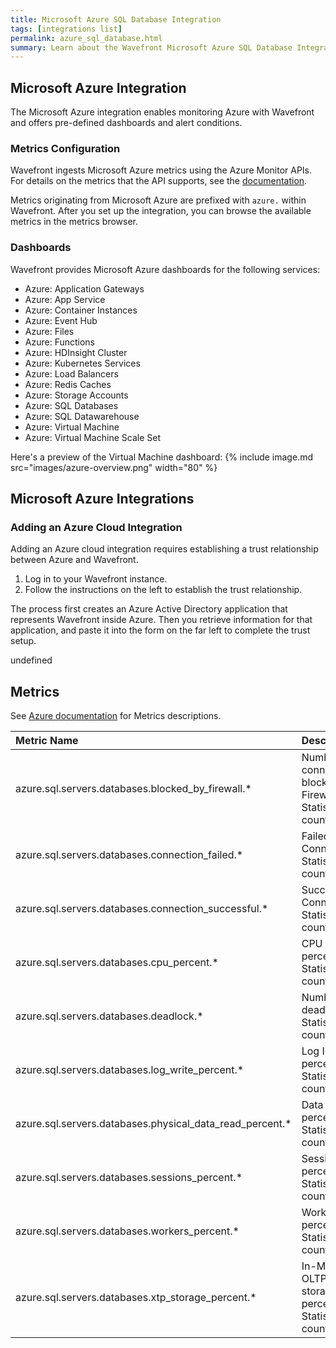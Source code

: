 ```yaml
---
title: Microsoft Azure SQL Database Integration
tags: [integrations list]
permalink: azure_sql_database.html
summary: Learn about the Wavefront Microsoft Azure SQL Database Integration.
---
```

## Microsoft Azure Integration

The Microsoft Azure integration enables monitoring Azure with Wavefront and offers pre-defined dashboards and alert conditions. 

### Metrics Configuration
Wavefront ingests Microsoft Azure metrics using the Azure Monitor APIs. For details on the metrics that the API supports, see the [documentation](https://docs.microsoft.com/en-us/azure/monitoring-and-diagnostics/monitoring-supported-metrics).

Metrics originating from Microsoft Azure are prefixed with `azure.` within Wavefront. After you set up the integration, you can browse the available metrics in the metrics browser. 

### Dashboards

Wavefront provides Microsoft Azure dashboards for the following services:

- Azure: Application Gateways
- Azure: App Service
- Azure: Container Instances
- Azure: Event Hub
- Azure: Files
- Azure: Functions
- Azure: HDInsight Cluster
- Azure: Kubernetes Services
- Azure: Load Balancers
- Azure: Redis Caches
- Azure: Storage Accounts
- Azure: SQL Databases
- Azure: SQL Datawarehouse
- Azure: Virtual Machine
- Azure: Virtual Machine Scale Set

Here's a preview of the Virtual Machine dashboard:
{% include image.md src="images/azure-overview.png" width="80" %}

## Microsoft Azure Integrations



### Adding an Azure Cloud Integration

Adding an Azure cloud integration requires establishing a trust relationship between Azure and Wavefront.

1. Log in to your Wavefront instance.
2. Follow the instructions on the left to establish the trust relationship.

The process first creates an Azure Active Directory application that represents Wavefront inside Azure. Then you retrieve information for that application, and paste it into the form on the far left to complete the trust setup.




undefined


## Metrics

See [Azure documentation](https://docs.microsoft.com/en-us/azure/azure-monitor/platform/metrics-supported) for Metrics descriptions.  

|Metric Name|Description|
| :--- | :--- |
|azure.sql.servers.databases.blocked_by_firewall.*| Number of connections blocked by Firewall. <br/>Statistics: count|
|azure.sql.servers.databases.connection_failed.*| Failed Connections. <br/>Statistics: count|
|azure.sql.servers.databases.connection_successful.*| Successful Connections. <br/>Statistics: count|
|azure.sql.servers.databases.cpu_percent.*| CPU percentage. <br/>Statistics: count|
|azure.sql.servers.databases.deadlock.*| Number of deadlocks. <br/>Statistics: count|
|azure.sql.servers.databases.log_write_percent.*| Log IO percentage. <br/>Statistics: count|
|azure.sql.servers.databases.physical_data_read_percent.*| Data IO percentage. <br/>Statistics: count|
|azure.sql.servers.databases.sessions_percent.*| Sessions percentage. <br/>Statistics: count|
|azure.sql.servers.databases.workers_percent.*| Workers percentage. <br/>Statistics: count|
|azure.sql.servers.databases.xtp_storage_percent.*| In-Memory OLTP storage percent. <br/>Statistics: count|
